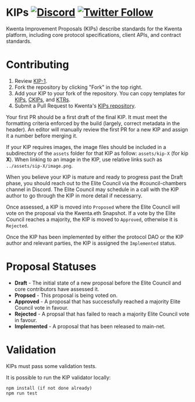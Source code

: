 # KIPs [![Discord](https://img.shields.io/discord/413890591840272394.svg?color=768AD4&label=discord&logo=https%3A%2F%2Fdiscordapp.com%2Fassets%2F8c9701b98ad4372b58f13fd9f65f966e.svg)](https://discord.gg/t7J2qAyeRT) [![Twitter Follow](https://img.shields.io/twitter/follow/kwenta_io?style=social)](https://twitter.com/kwenta_io)

Kwenta Improvement Proposals (KIPs) describe standards for the Kwenta platform, including core protocol specifications, client APIs, and contract standards.

# Contributing

1.  Review [KIP-1](sips/sip-1.md).
2.  Fork the repository by clicking "Fork" in the top right.
3.  Add your KIP to your fork of the repository. You can copy templates for [KIPs](kip-x.md), [CKIPs](kip-x.md), and [KTRs](kip-x.md). 
4.  Submit a Pull Request to Kwenta's [KIPs repository](https://github.com/kwenta/KIPs).

Your first PR should be a first draft of the final KIP. It must meet the formatting criteria enforced by the build (largely, correct metadata in the header). An editor will manually review the first PR for a new KIP and assign it a number before merging it. 

If your KIP requires images, the image files should be included in a subdirectory of the `assets` folder for that KIP as follow: `assets/kip-X` (for kip **X**). When linking to an image in the KIP, use relative links such as `../assets/sip-X/image.png`.

When you believe your KIP is mature and ready to progress past the Draft phase, you should reach out to the Elite Council via the #council-chambers channel in Discord. The Elite Council may schedule in a call with the KIP author to go through the KIP in more detail if necessarry.

Once assessed, a KIP is moved into `Proposed` where the Elite Council will vote on the proposal via the Kwenta.eth Snapshot. If a vote by the Elite Council reaches a majority, the KIP is moved to `Approved`, otherwise it is `Rejected`. 

Once the KIP has been implemented by either the protocol DAO or the KIP author and relevant parties, the KIP is assigned the `Implemented` status. 

# Proposal Statuses

- **Draft** - The initial state of a new proposal before the Elite Council and core contributors have assessed it.
- **Propsed** - This proposal is being voted on.
- **Approved** - A proposal that has successfully reached a majority Elite Council vote in favour.
- **Rejected** - A propsal that has failed to reach a majority Elite Council vote in favour.
- **Implemented** - A proposal that has been released to main-net.

# Validation

KIPs must pass some validation tests.

It is possible to run the KIP validator locally:

```
npm install (if not done already)
npm run test

